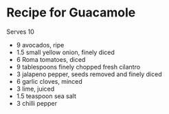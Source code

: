 # Recipe for Guacamole
Serves 10

- 9 avocados, ripe
- 1.5 small yellow onion, finely diced
- 6 Roma tomatoes, diced
- 9 tablespoons finely chopped fresh cilantro
- 3 jalapeno pepper, seeds removed and finely diced
- 6 garlic cloves, minced
- 3 lime, juiced
- 1.5 teaspoon sea salt
- 3 chilli pepper
